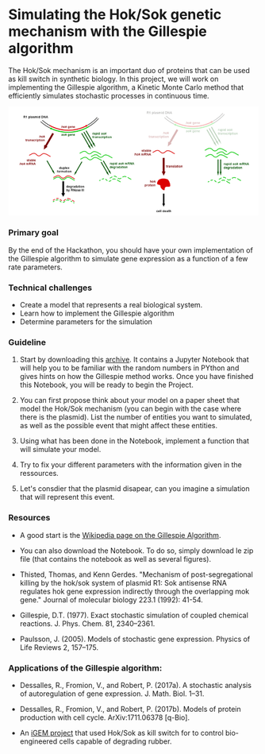 # Simulating the Hok/Sok genetic mechanism with the Gillespie algorithm

The Hok/Sok mechanism is an important duo of proteins that can be used as kill switch in synthetic biology. In this project, we will work on implementing the Gillespie algorithm, a Kinetic Monte Carlo method that efficiently simulates stochastic processes in continuous time.

<img src="./figures/StochasticModel.png" width="600" />



### Primary goal

By the end of the Hackathon, you should have your own implementation of the Gillespie algorithm to simulate gene expression as a function of a few rate parameters.


### Technical challenges

* Create a model that represents a real biological system.
* Learn how to implement the Gillespie algorithm
* Determine parameters for the simulation


### Guideline

1. Start by downloading this [archive](GillespieProject.tar). It contains a Jupyter Notebook that will help you to be familiar with the random numbers in PYthon  and gives hints on how the Gillespie method works.  Once you have finished this Notebook, you will be ready to begin the Project.

2. You can first propose think about your model on a paper sheet that model the Hok/Sok mechanism (you can begin with the case where there is the plasmid). List the number of entities you want to simulated, as well as the possible event that might affect these entities.

3. Using what has been done in the Notebook, implement a function that will simulate your model.

4. Try to fix your different parameters with the information given in the ressources.

5. Let's consdier that the plasmid disapear, can you imagine a simulation that will represent this event.


### Resources

* A good start is the [Wikipedia page on the Gillespie Algorithm](https://en.wikipedia.org/wiki/Gillespie_algorithm).

* You can also download the Notebook. To do so, simply download le zip file (that contains the notebook as well as several figures).

* Thisted, Thomas, and Kenn Gerdes. "Mechanism of post-segregational killing by the hok/sok system of plasmid R1: Sok antisense RNA regulates hok gene expression indirectly through the overlapping mok gene." Journal of molecular biology 223.1 (1992): 41-54.

* Gillespie, D.T. (1977). Exact stochastic simulation of coupled chemical reactions. J. Phys. Chem. 81, 2340–2361.

* Paulsson, J. (2005). Models of stochastic gene expression. Physics of Life Reviews 2, 157–175.

### Applications of the Gillespie algorithm:

* Dessalles, R., Fromion, V., and Robert, P. (2017a). A stochastic analysis of autoregulation of gene expression. J. Math. Biol. 1–31.

* Dessalles, R., Fromion, V., and Robert, P. (2017b). Models of protein production with cell cycle. ArXiv:1711.06378 [q-Bio].

* An [iGEM project](http://2015.igem.org/Team:Brasil-USP/Modeling/GeneExpression) that used Hok/Sok as kill switch for to control bio-engineered cells capable of degrading rubber.
